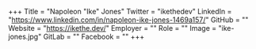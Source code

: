+++
Title = "Napoleon &#34;Ike&#34; Jones"
Twitter = "ikethedev"
LinkedIn = "https://www.linkedin.com/in/napoleon-ike-jones-1469a157/"
GitHub = ""
Website = "https://ikethe.dev/"
Employer = ""
Role = ""
Image = "ike-jones.jpg"
GitLab = ""
Facebook = ""
+++
